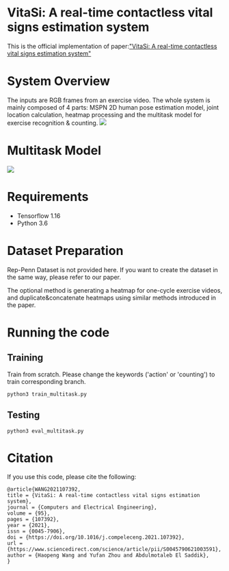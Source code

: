 # VitaSi: A real-time contactless vital signs estimation system
This is the official implementation of paper:["VitaSi: A real-time contactless vital signs estimation system"](https://www.sciencedirect.com/science/article/abs/pii/S0045790621003591)

# System Overview
The inputs are RGB frames from an exercise video. The whole system is mainly composed of 4 parts: MSPN 2D human pose estimation model, joint location calculation, heatmap processing and the multitask model for exercise recognition & counting.
![](/images/system.JPG)

# Multitask Model
![](/images/model.JPG)
# Requirements
- Tensorflow 1.16
- Python 3.6
# Dataset Preparation
Rep-Penn Dataset is not provided here. If you want to create the dataset in the same way, please refer to our paper.

The optional method is generating a heatmap for one-cycle exercise videos, and duplicate&concatenate heatmaps using similar methods introduced in the paper.
# Running the code
## Training
Train from scratch. Please change the keywords ('action' or 'counting') to train corresponding branch. 
```
python3 train_multitask.py
```

## Testing
```
python3 eval_multitask.py
```

# Citation
If you use this code, please cite the following:
```
@article{WANG2021107392,
title = {VitaSi: A real-time contactless vital signs estimation system},
journal = {Computers and Electrical Engineering},
volume = {95},
pages = {107392},
year = {2021},
issn = {0045-7906},
doi = {https://doi.org/10.1016/j.compeleceng.2021.107392},
url = {https://www.sciencedirect.com/science/article/pii/S0045790621003591},
author = {Haopeng Wang and Yufan Zhou and Abdulmotaleb El Saddik},
}
```

